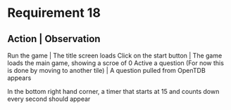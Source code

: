 # Requirement 18

Action | Observation
-------------------------------
Run the game | The title screen loads
Click on the start button | The game loads the main game, showing a scroe of 0
Active a question (For now this is done by moving to another tile) | A question pulled from OpenTDB appears

In the bottom right hand corner, a timer that starts at 15 and counts down every second should appear